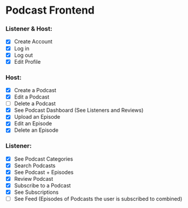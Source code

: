 # Podcast Frontend

### Listener & Host:

-   [x] Create Account
-   [x] Log in
-   [x] Log out
-   [x] Edit Profile

### Host:

-   [x] Create a Podcast
-   [x] Edit a Podcast
-   [ ] Delete a Podcast
-   [x] See Podcast Dashboard (See Listeners and Reviews)
-   [x] Upload an Episode
-   [x] Edit an Episode
-   [x] Delete an Episode

### Listener:

-   [x] See Podcast Categories
-   [x] Search Podcasts
-   [x] See Podcast + Episodes
-   [x] Review Podcast
-   [x] Subscribe to a Podcast
-   [x] See Subscriptions
-   [ ] See Feed (Episodes of Podcasts the user is subscribed to combined)
